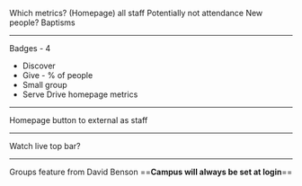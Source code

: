 Which metrics?
	(Homepage) all staff
Potentially not attendance
New people?
Baptisms

---
Badges - 4
- Discover
- Give - % of people
- Small group
- Serve
Drive homepage metrics

---
Homepage button to external as staff

---
Watch live top bar?

---
Groups feature from David Benson
==**Campus will always be set at login**==